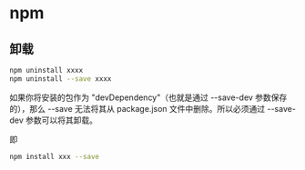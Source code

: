 # npm

## 卸载
```bash
npm uninstall xxxx
npm uninstall --save xxxx
```

如果你将安装的包作为 "devDependency"（也就是通过 --save-dev 参数保存的），那么 --save 无法将其从 package.json 文件中删除。所以必须通过 --save-dev 参数可以将其卸载。

即
```bash
npm install xxx --save
```
